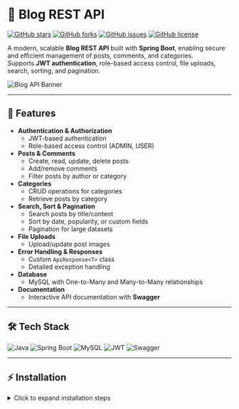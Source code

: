 # 📝 Blog REST API

[![GitHub stars](https://img.shields.io/github/stars/YourUsername/Blogging_Application_Backend?style=social)](https://github.com/YourUsername/Blogging_Application_Backend/stargazers)
[![GitHub forks](https://img.shields.io/github/forks/YourUsername/Blogging_Application_Backend?style=social)](https://github.com/YourUsername/Blogging_Application_Backend/network/members)
[![GitHub issues](https://img.shields.io/github/issues/YourUsername/Blogging_Application_Backend)](https://github.com/YourUsername/Blogging_Application_Backend/issues)
[![GitHub license](https://img.shields.io/github/license/YourUsername/Blogging_Application_Backend)](https://github.com/YourUsername/Blogging_Application_Backend/blob/main/LICENSE)

A modern, scalable **Blog REST API** built with **Spring Boot**, enabling secure and efficient management of posts, comments, and categories.  
Supports **JWT authentication**, role-based access control, file uploads, search, sorting, and pagination.

![Blog API Banner](banner.png)


---

## 🌈 Features

- **Authentication & Authorization**
  - JWT-based authentication
  - Role-based access control (ADMIN, USER)
- **Posts & Comments**
  - Create, read, update, delete posts
  - Add/remove comments
  - Filter posts by author or category
- **Categories**
  - CRUD operations for categories
  - Retrieve posts by category
- **Search, Sort & Pagination**
  - Search posts by title/content
  - Sort by date, popularity, or custom fields
  - Pagination for large datasets
- **File Uploads**
  - Upload/update post images
- **Error Handling & Responses**
  - Custom `ApiResponse<T>` class
  - Detailed exception handling
- **Database**
  - MySQL with One-to-Many and Many-to-Many relationships
- **Documentation**
  - Interactive API documentation with **Swagger**

---

## 🛠️ Tech Stack

![Java](https://img.shields.io/badge/Java-ED8B00?style=for-the-badge&logo=java&logoColor=white)
![Spring Boot](https://img.shields.io/badge/SpringBoot-6DB33F?style=for-the-badge&logo=spring&logoColor=white)
![MySQL](https://img.shields.io/badge/MySQL-4479A1?style=for-the-badge&logo=mysql&logoColor=white)
![JWT](https://img.shields.io/badge/JWT-000000?style=for-the-badge&logo=JSON-web-tokens&logoColor=white)
![Swagger](https://img.shields.io/badge/Swagger-85EA2D?style=for-the-badge&logo=swagger&logoColor=black)

---

## ⚡ Installation

<details>
<summary>Click to expand installation steps</summary>

1. Clone the repository:

```bash
git clone https://github.com/YourUsername/Blogging_Application_Backend.git
cd blog-app-apis

